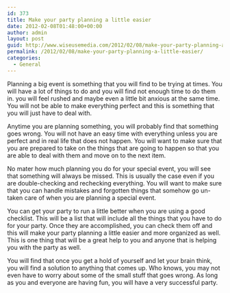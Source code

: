 ```yaml
---
id: 373
title: Make your party planning a little easier
date: 2012-02-08T01:48:00+00:00
author: admin
layout: post
guid: http://www.wiseusemedia.com/2012/02/08/make-your-party-planning-a-little-easier/
permalink: /2012/02/08/make-your-party-planning-a-little-easier/
categories:
  - General
---
```

Planning a big event is something that you will find to be trying at times. You will have a lot of things to do and you will find not enough time to do them in. you will feel rushed and maybe even a little bit anxious at the same time. You will not be able to make everything perfect and this is something that you will just have to deal with.

Anytime you are planning something, you will probably find that something goes wrong. You will not have an easy time with everything unless you are perfect and in real life that does not happen. You will want to make sure that you are prepared to take on the things that are going to happen so that you are able to deal with them and move on to the next item.

No mater how much planning you do for your special event, you will see that something will always be missed. This is usually the case even if you are double-checking and rechecking everything. You will want to make sure that you can handle mistakes and forgotten things that somehow go un-taken care of when you are planning a special event. 

You can get your party to run a little better when you are using a good checklist. This will be a list that will include all the things that you have to do for your party. Once they are accomplished, you can check them off and this will make your party planning a little easier and more organized as well. This is one thing that will be a great help to you and anyone that is helping you with the party as well.

You will find that once you get a hold of yourself and let your brain think, you will find a solution to anything that comes up. Who knows, you may not even have to worry about some of the small stuff that goes wrong. As long as you and everyone are having fun, you will have a very successful party.